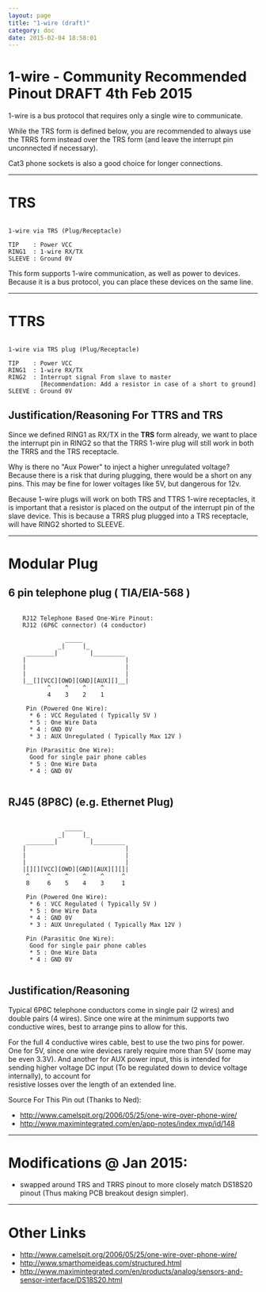 ```yaml
---
layout: page
title: "1-wire (draft)"
category: doc
date: 2015-02-04 18:58:01
---
```



# 1-wire - Community Recommended Pinout DRAFT 4th Feb 2015 

1-wire is a bus protocol that requires only a single wire to communicate.

While the TRS form is defined below, you are recommended to always use the TRRS form instead over the TRS form (and leave the interrupt pin unconnected if necessary).

Cat3 phone sockets is also a good choice for longer connections.

-------------------

# TRS


```ascii-diagram

1-wire via TRS (Plug/Receptacle)

TIP    : Power VCC
RING1  : 1-wire RX/TX
SLEEVE : Ground 0V

```

This form supports 1-wire communication, as well as power to devices. Because it is a bus protocol, you can place these devices on the same line. 

--------------------------------

# TTRS

```ascii-diagram

1-wire via TRS plug (Plug/Receptacle)

TIP    : Power VCC
RING1  : 1-wire RX/TX
RING2  : Interrupt signal From slave to master
         [Recommendation: Add a resistor in case of a short to ground]
SLEEVE : Ground 0V

```

## Justification/Reasoning For TTRS and TRS

Since we defined RING1 as RX/TX in the **TRS** form already, we want to place the interrupt pin in RING2 so that the TRRS 1-wire plug will still work in both the TRRS and the TRS receptacle. 

Why is there no "Aux Power" to inject a higher unregulated voltage? Because there is a risk that during plugging, there would be a short on any pins. This may be fine for lower voltages like 5V, but dangerous for 12v.

Because 1-wire plugs will work on both TRS and TTRS 1-wire receptacles, it is important that a resistor is placed on the output of the interrupt pin of the slave device. 
This is because a TRRS plug plugged into a TRS receptacle, will have RING2 shorted to SLEEVE. 

---------------------------


# Modular Plug

## 6 pin telephone plug ( TIA/EIA-568 )



```ascii-diagram

	RJ12 Telephone Based One-Wire Pinout:
	RJ12 (6P6C connector) (4 conductor)
	
	            _____
	          _|     |_
	 ________|         |_________
	|                            |
	|                            |
	|                            |
	|__[][VCC][OWD][GND][AUX][]__|
	       ^    ^    ^    ^ 
	       4    3    2    1 

	 Pin (Powered One Wire):
	  * 6 : VCC Regulated ( Typically 5V )
	  * 5 : One Wire Data
	  * 4 : GND 0V
	  * 3 : AUX Unregulated ( Typically Max 12V )
	  
	 Pin (Parasitic One Wire):
	  Good for single pair phone cables
	  * 5 : One Wire Data
	  * 4 : GND 0V
	  
```




## RJ45 (8P8C) (e.g. Ethernet Plug)

```ascii-diagram

	            _____
	          _|     |_
	 ________|         |_________
	|                            |
	|                            |
	|                            |
	|[][][VCC][OWD][GND][AUX][][]|
	 ^     ^    ^    ^    ^     ^
	 8     6    5    4    3     1

	 Pin (Powered One Wire):
	  * 6 : VCC Regulated ( Typically 5V )
	  * 5 : One Wire Data
	  * 4 : GND 0V
	  * 3 : AUX Unregulated ( Typically Max 12V )
	  
	 Pin (Parasitic One Wire):
	  Good for single pair phone cables
	  * 5 : One Wire Data
	  * 4 : GND 0V
	  
```

## Justification/Reasoning

Typical 6P6C telephone conductors come in single pair (2 wires) and double pairs (4 wires). 
Since one wire at the minimum supports two conductive wires, 
best to arrange pins to allow for this.

For the full 4 conductive wires cable, best to use the two pins for power. 
One for 5V, since one wire devices rarely require more than 5V (some may be even 3.3V). 
And another for AUX power input, this is intended for sending higher voltage DC input (To be regulated down to device voltage internally), to account for  
resistive losses over the length of an extended line. 

Source For This Pin out (Thanks to Ned): 

* http://www.camelspit.org/2006/05/25/one-wire-over-phone-wire/
* http://www.maximintegrated.com/en/app-notes/index.mvp/id/148


-----

# Modifications @ Jan 2015:

* swapped around TRS and TRRS pinout to more closely match DS18S20 pinout (Thus making PCB breakout design simpler).  

-----

# Other Links 

* http://www.camelspit.org/2006/05/25/one-wire-over-phone-wire/
* http://www.smarthomeideas.com/structured.html
* http://www.maximintegrated.com/en/products/analog/sensors-and-sensor-interface/DS18S20.html